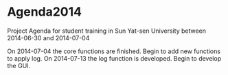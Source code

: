 Agenda2014
==========

Project Agenda for student training in Sun Yat-sen University between 2014-06-30 and 2014-07-04

On 2014-07-04 the core functions are finished. Begin to add new functions to apply log.
On 2014-07-13 the log function is developed. Begin to develop the GUI.

